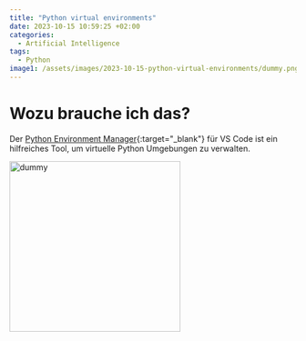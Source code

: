 ```yaml
---
title: "Python virtual environments"
date: 2023-10-15 10:59:25 +02:00
categories:
  - Artificial Intelligence
tags:
  - Python
image1: /assets/images/2023-10-15-python-virtual-environments/dummy.png
---
```


[Python Environment Manager]: https://marketplace.visualstudio.com/items?itemName=donjayamanne.python-environment-manager

# Wozu brauche ich das?

Der [Python Environment Manager][Python Environment Manager]{:target="_blank"} für VS Code ist ein hilfreiches Tool, um virtuelle Python Umgebungen zu verwalten. 



<img src="{{ page.image1 | relative_url }}" alt="dummy" width="300"/>

